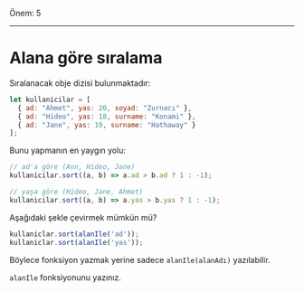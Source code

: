 Önem: 5

---

# Alana göre sıralama

Sıralanacak obje dizisi bulunmaktadır:

```js
let kullanicilar = [
  { ad: "Ahmet", yas: 20, soyad: "Zurnacı" },
  { ad: "Hideo", yas: 18, surname: "Konami" },
  { ad: "Jane", yas: 19, surname: "Hathaway" }
];
```

Bunu yapmanın en yaygın yolu:

```js
// ad'a göre (Ann, Hideo, Jane)
kullanicilar.sort((a, b) => a.ad > b.ad ? 1 : -1);

// yaşa göre (Hideo, Jane, Ahmet)
kullanicilar.sort((a, b) => a.yas > b.yas ? 1 : -1);
```
Aşağıdaki şekle çevirmek mümkün mü?

```js
kullaniclar.sort(alanIle('ad'));
kullaniclar.sort(alanIle('yas'));
```
Böylece fonksiyon yazmak yerine sadece `alanIle(alanAdı)` yazılabilir.

`alanIle` fonksiyonunu yazınız.
